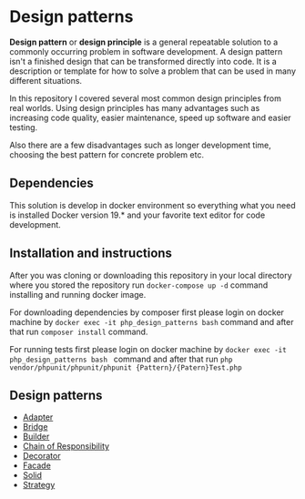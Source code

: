 # Design patterns

**Design pattern** or **design principle** is a general repeatable solution to a commonly occurring problem in software development. 
A design pattern isn't a  finished design that can be transformed directly into code. It is a description or template for how to solve a problem that can be used in many different situations. 

In this repository I covered several most common design principles from real worlds. Using design principles has many advantages such as 
increasing code quality, easier maintenance, speed up software and easier testing. 

Also there are a few disadvantages such as longer development time, choosing  the best pattern for concrete problem etc.     
   
## Dependencies

This solution is develop in docker environment so everything what you need is installed Docker version 19.* and your favorite text editor for code development. 

## Installation  and instructions
After you was cloning or downloading this repository in your local directory where you stored the repository run `docker-compose up -d` command installing and running docker image. 

For downloading dependencies by composer first please login on docker machine by `docker exec -it php_design_patterns bash` command and after that run `composer install` command. 

For running tests first please login on docker machine by `docker exec -it php_design_patterns bash ` command and after that run `php vendor/phpunit/phpunit/phpunit {Pattern}/{Patern}Test.php` 

## Design patterns

- [Adapter](./Adapter)
- [Bridge](./Bridge)
- [Builder](./Builder)
- [Chain of Responsibility](./ChainOfResponsibility)
- [Decorator](./Decorator)
- [Facade](./Facade)
- [Solid](./Solid)
- [Strategy](./Strategy)